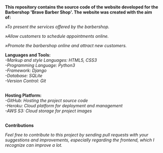 <b>This repository contains the source code of the website developed for the Barbershop 'Brave Barber Shop'. The website was created with the aim of:</b>

<i><p>»To present the services offered by the barbershop.</p>
<p>»Allow customers to schedule appointments online.</p>
<p>»Promote the barbershop online and attract new customers.</p></i>

<strong>Languages and Tools:</strong></br>
<i>-Markup and style Languages: HTML5, CSS3</br>
-Programming Language: Python3</br>
-Framework: Django</br>
-Database: SQLite</br>
-Version Control: Git</i></br></br>

<b>Hosting Platform:</b></br>
<i>-GitHub: Hosting the project source code</br>
-Heroku: Cloud platform for deployment and management</br>
-AWS S3: Cloud storage for project images</i></br></br>

<b>Contributions</b>

<i>Feel free to contribute to this project by sending pull requests with your suggestions and improvements, especially regarding the frontend, which I recognize can improve a lot.</i>

